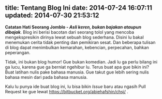 title: Tentang Blog Ini
date: 2014-07-24 16:07:11
updated: 2014-07-30 21:53:12
---
**Catatan Hati Seorang Jomblo - _Asli keren, bukan bajakan ataupun dibajak_**. Blog ini berisi bacotan dari seorang tolol yang mencoba mengekspresikin dirinya lewat sebuah blog sederhana. Disini lu bakal menemukan cerita tidak penting dan pemikiran sesat. Dan beberapa tulisan di blog dapat menimbulkan kemarahan, kebencian, perpecahan, bahkan peperangan.

Tidak, ini bukan blog humor! Gue bukan komedian. Jadi lu ga perlu bilang ini ga lucu, karena gue ga berniat ngehibur lu. Terus buat apa gue bikin ini? Buat latihan nulis pake bahasa manusia. Gue takut gue lebih sering nulis bahasa mesin dari pada bahasa manusia.

Kalu lu punya ide buat blog ini, lu bisa bikin *Issue* baru atau ngasih Pull Request ke gue lewat https://bitbucket.org/abiehafshin/chsj/ . 

